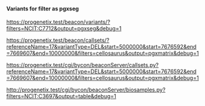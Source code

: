 #### Variants for filter as pgxseg

https://progenetix.test/beacon/variants/?filters=NCIT:C7712&output=pgxseg&debug=1

https://progenetix.test/beacon/callsets/?referenceName=17&variantType=DEL&start=5000000&start=7676592&end=7669607&end=10000000&filters=cellosaurus&output=pgxmatrix&debug=1

https://progenetix.test/cgi/bycon/beaconServer/callsets.py?referenceName=17&variantType=DEL&start=5000000&start=7676592&end=7669607&end=10000000&filters=cellosaurus&output=pgxmatrix&debug=1


http://progenetix.test/cgi/bycon/beaconServer/biosamples.py?filters=NCIT:C3697&output=table&debug=1
